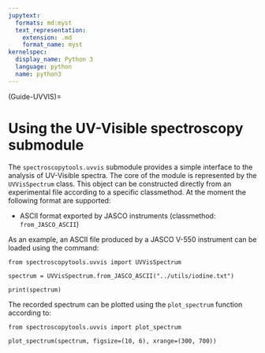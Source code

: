 ```yaml
---
jupytext:
  formats: md:myst
  text_representation:
    extension: .md
    format_name: myst
kernelspec:
  display_name: Python 3
  language: python
  name: python3
---
```


(Guide-UVVIS)=
# Using the UV-Visible spectroscopy submodule

The `spectroscopytools.uvvis` submodule provides a simple interface to the analysis of UV-Visible spectra. The core of the module is represented by the `UVVisSpectrum` class. This object can be constructed directly from an experimental file according to a specific classmethod. At the moment the following format are supported:

* ASCII format exported by JASCO instruments (classmethod: `from_JASCO_ASCII`)

As an example, an ASCII file produced by a JASCO V-550 instrument can be loaded using the command:

```{code-cell} python
from spectroscopytools.uvvis import UVVisSpectrum

spectrum = UVVisSpectrum.from_JASCO_ASCII("../utils/iodine.txt")

print(spectrum)
```

The recorded spectrum can be plotted using the `plot_spectrum` function according to:

```{code-cell} python
from spectroscopytools.uvvis import plot_spectrum

plot_spectrum(spectrum, figsize=(10, 6), xrange=(300, 700))
```